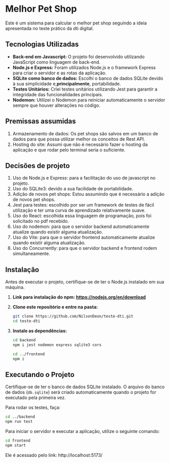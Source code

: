 # Melhor Pet Shop

Este é um sistema para calcular o melhor pet shop seguindo a ideia apresentada no teste prático da dti digital.


## Tecnologias Utilizadas

- **Back-end em Javascript:** O projeto foi desenvolvido utilizando JavaScript como linguagem de back-end.
- **Node.js e Express:** Foram utilizados Node.js e o framework Express para criar o servidor e as rotas da aplicação.
- **SQLite como banco de dados:** Escolhi o banco de dados SQLite devido à sua simplicidade e,**principalmente**, portabilidade.
- **Testes Unitários:** Criei testes unitários utilizando Jest para garantir a integridade das funcionalidades principais.
- **Nodemon:** Utilizei o Nodemon para reiniciar automaticamente o servidor sempre que houver alterações no código.

## Premissas assumidas
1. Armazenamento de dados: Os pet shops  são salvos em um banco de dados para que possa utilizar melhor os conceitos de Rest API.
2. Hosting do site: Assumi que não é necessário fazer o hosting da aplicação e que rodar pelo terminal seria o suficiente.

## Decisões de projeto
1. Uso de Node.js e Express: para a facilitação do uso de javascript no projeto.
2. Uso do SQLite3: devido a sua facilidade de portabilidade.
3. Adição de novos pet shops: Estou assumindo que é necessário a adição de novos pet shops.
4. Jest para testes: escolhido por ser um framework de testes de fácil utilização e ter uma curva de aprendizado relativamente suave.
5. Uso do React: escolhida essa linguagem de programação, pois foi solicitado no pdf recebido.
6. Uso do nodemon: para que o servidor backend automaticamente atualize quando existir alguma atualização.
7. Uso do Vite: para que o servidor frontend automaticamente atualize quando existir alguma atualização.
8. Uso do Concurrently: para que o servidor backend e frontend rodem simultaneamente.

## Instalação

Antes de executar o projeto, certifique-se de ter o Node.js instalado em sua máquina.
1. **Link para instalação do npm: https://nodejs.org/en/download**
2. **Clone este repositório e entre na pasta:**

    ```bash
    git clone https://github.com/NilsonDeon/teste-dti.git
    cd teste-dti
    ```

2. **Instale as dependências:**

    ```bash
    cd backend
    npm i jest nodemon express sqlite3 cors

    cd ../frontend
    npm i
    ```

## Executando o Projeto

Certifique-se de ter o banco de dados SQLite instalado. O arquivo do banco de dados (`db.sqlite`) será criado automaticamente quando o projeto for executado pela primeira vez.

Para rodar os testes, faça: 

```bash
cd ../backend
npm run test
```

Para iniciar o servidor e executar a aplicação, utilize o seguinte comando:

```bash
cd frontend
npm start
```
Ele é acessado pelo link: http://localhost:5173/